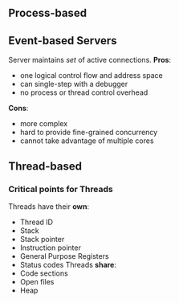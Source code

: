 ## Process-based
## Event-based Servers
Server maintains *set* of active connections.
**Pros**:
- one logical control flow and address space
- can single-step with a debugger
- no process or thread control overhead

**Cons**:
- more complex
- hard to provide fine-grained concurrency
- cannot take advantage of multiple cores
## Thread-based
### Critical points for Threads
Threads have their **own**:
- Thread ID
- Stack
- Stack pointer
- Instruction pointer
- General Purpose Registers
- Status codes
Threads **share**:
- Code sections
- Open files
- Heap